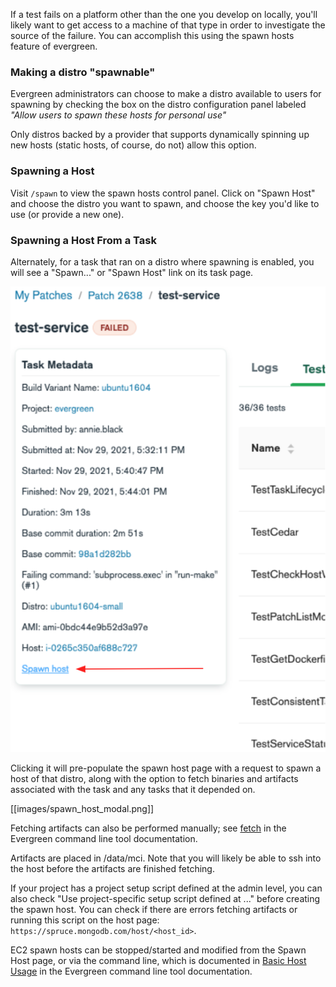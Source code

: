 If a test fails on a platform other than the one you develop on locally, you'll likely want to get access to a machine of that type in order to investigate the source of the failure. You can accomplish this using the spawn hosts feature of evergreen.

### Making a distro "spawnable"

Evergreen administrators can choose to make a distro available to users for spawning by checking the box on the distro configuration panel labeled *"Allow users to spawn these hosts for personal use"*

Only distros backed by a provider that supports dynamically spinning up new hosts (static hosts, of course, do not) allow this option.

### Spawning a Host

Visit `/spawn` to view the spawn hosts control panel. Click on "Spawn Host" and choose the distro you want to spawn, and choose the key you'd like to use (or provide a new one).

### Spawning a Host From a Task

Alternately, for a task that ran on a distro where spawning is enabled, you will see a "Spawn..." or "Spawn Host" link on its task page. 

![task_page_spawn_host.png](images/task_page_spawn_host.png)

Clicking it will pre-populate the spawn host page with a request to spawn a host of that distro, along with the option to fetch binaries and artifacts associated with the task and any tasks that it depended on.

[[images/spawn_host_modal.png]]

Fetching artifacts can also be performed manually; see [fetch](https://github.com/evergreen-ci/evergreen/wiki/Using-the-Command-Line-Tool#fetch) in the Evergreen command line tool documentation.

Artifacts are placed in /data/mci. Note that you will likely be able to ssh into the host before the artifacts are finished fetching. 


If your project has a project setup script defined at the admin level, you can also check "Use project-specific setup script defined at ..." before creating the spawn host. You can check if there are errors fetching artifacts or running this script on the host page: ``https://spruce.mongodb.com/host/<host_id>``.


EC2 spawn hosts can be stopped/started and modified from the Spawn Host page, or via the command line, which is documented in [Basic Host Usage](https://github.com/evergreen-ci/evergreen/wiki/Using-the-Command-Line-Tool#basic-host-usage) in the Evergreen command line tool documentation.